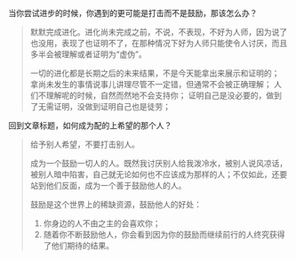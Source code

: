 当你尝试进步的时候，你遇到的更可能是打击而不是鼓励，那该怎么办？
> 默默完成进化。进化尚未完成之前，不说，不表现，不好为人师，因为说了也没用，表现了也证明不了，在那种情况下好为人师只能使令人讨厌，而且多半会被理解或者证明为“虚伪”。
> 
> 一切的进化都是长期之后的未来结果，不是今天能拿出来展示和证明的；
> 拿尚未发生的事情说事儿讲理尽管不一定错，但通常不会被正确理解；
> 人们不理解呢的时候，自然而然地不会支持你；
> 证明自己是没必要的，做到了无需证明，没做到证明自己也是徒劳；

回到文章标题，如何成为配的上希望的那个人？

> 给予别人希望，不要打击别人。
> 
> 成为一个鼓励一切人的人。既然我讨厌别人给我泼冷水，被别人说风凉话，被别人暗中陷害，自己就无论如何也不应该成为那样的人；不仅如此，还要站到他们反面，成为一个善于鼓励他人的人。
> 
> 鼓励是这个世界上的稀缺资源，鼓励他人的好处：
> 
> 1. 你身边的人不由之主的会喜欢你；
> 2. 随着你不断鼓励他人，你会看到因为你的鼓励而继续前行的人终究获得了他们期待的结果。



